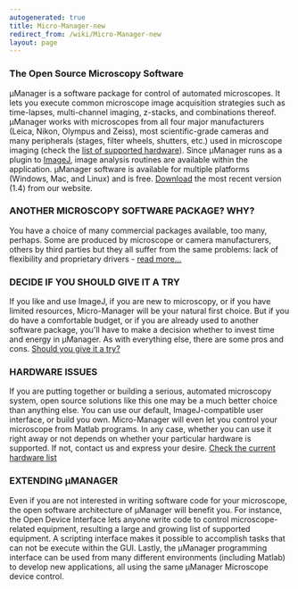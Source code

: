 ```yaml
---
autogenerated: true
title: Micro-Manager-new
redirect_from: /wiki/Micro-Manager-new
layout: page
---
```



### The Open Source Microscopy Software

μManager is a software package for control of automated microscopes. It
lets you execute common microscope image acquisition strategies such as
time-lapses, multi-channel imaging, z-stacks, and combinations thereof.
μManager works with microscopes from all four major manufacturers
(Leica, Nikon, Olympus and Zeiss), most scientific-grade cameras and
many peripherals (stages, filter wheels, shutters, etc.) used in
microscope imaging (check the [list of supported
hardware](Device_Support "wikilink")). Since μManager runs as a plugin
to [ImageJ](http://rsb.info.nih.gov/ij/), image analysis routines are
available within the application. μManager software is available for
multiple platforms (Windows, Mac, and Linux) and is free.
[Download](Download_Micro-Manager_Latest_Release "wikilink") the most
recent version (1.4) from our website.

### ANOTHER MICROSCOPY SOFTWARE PACKAGE? WHY?

You have a choice of many commercial packages available, too many,
perhaps. Some are produced by microscope or camera manufacturers, others
by third parties but they all suffer from the same problems: lack of
flexibility and proprietary drivers - [read
more...](http://valelab.ucsf.edu/~MM/MMwiki/index.php/Why_Micro-Manager%3F)

### DECIDE IF YOU SHOULD GIVE IT A TRY

If you like and use ImageJ, if you are new to microscopy, or if you have
limited resources, Micro-Manager will be your natural first choice. But
if you do have a comfortable budget, or if you are already used to
another software package, you'll have to make a decision whether to
invest time and energy in μManager. As with everything else, there are
some pros and cons. [Should you give it a
try?](http://valelab.ucsf.edu/~MM/MMwiki/index.php/Who_should_use_Micro-Manager)

### HARDWARE ISSUES

If you are putting together or building a serious, automated microscopy
system, open source solutions like this one may be a much better choice
than anything else. You can use our default, ImageJ-compatible user
interface, or build you own. Micro-Manager will even let you control
your microscope from Matlab programs. In any case, whether you can use
it right away or not depends on whether your particular hardware is
supported. If not, contact us and express your desire. [Check the
current hardware
list](http://valelab.ucsf.edu/~MM/MMwiki/index.php/Device_Support)

### EXTENDING μMANAGER

Even if you are not interested in writing software code for your
microscope, the open software architecture of μManager will benefit you.
For instance, the Open Device Interface lets anyone write code to
control microscope-related equipment, resulting a large and growing list
of supported equipment. A scripting interface makes it possible to
accomplish tasks that can not be execute within the GUI. Lastly, the
μManager programming interface can be used from many different
environments (including Matlab) to develop new applications, all using
the same μManager Microscope device control.
